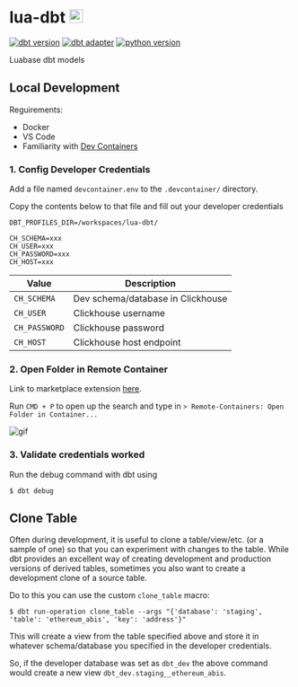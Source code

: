# lua-dbt <img src="https://seeklogo.com/images/D/dbt-logo-500AB0BAA7-seeklogo.com.png" width="24" title="hover text">

[![dbt version](https://img.shields.io/static/v1?label=dbt&message=1.1.0&color=orange)](https://pypi.org/project/dbt-core/)
[![dbt adapter](https://img.shields.io/static/v1?label=dbt-adapter&message=clickhouse&color=yellow)](https://pypi.org/project/dbt-clickhouse/)
[![python version](https://img.shields.io/static/v1?label=python&message=3.10&color=blue)](https://www.python.org/downloads/release/python-3100/)

Luabase dbt models

## Local Development

Reguirements:

- Docker
- VS Code
- Familiarity with [Dev Containers](https://microsoft.github.io/code-with-engineering-playbook/developer-experience/devcontainers/)

### 1. Config Developer Credentials

Add a file named `devcontainer.env` to the `.devcontainer/` directory.

Copy the contents below to that file and fill out your developer credentials

```text
DBT_PROFILES_DIR=/workspaces/lua-dbt/

CH_SCHEMA=xxx
CH_USER=xxx
CH_PASSWORD=xxx
CH_HOST=xxx
```

| Value | Description |
|---|---|
| `CH_SCHEMA` | Dev schema/database in Clickhouse |
| `CH_USER` | Clickhouse username |
| `CH_PASSWORD` | Clickhouse password |
| `CH_HOST` |Clickhouse host endpoint |

### 2. Open Folder in Remote Container

Link to marketplace extension [here](https://marketplace.visualstudio.com/items?itemName=ms-vscode-remote.remote-containers).

Run `CMD + P` to open up the search and type in `> Remote-Containers: Open Folder in Container...`

![gif](https://microsoft.github.io/vscode-remote-release/images/remote-containers-readme.gif)

### 3. Validate credentials worked

Run the debug command with dbt using 

```shell
$ dbt debug
```

## Clone Table

Often during development, it is useful to clone a table/view/etc. (or a sample of one) so that you can experiment with changes to the table. While dbt provides an excellent way of creating development and production versions of derived tables, sometimes you also want to create a development clone of a source table.

Do to this you can use the custom `clone_table` macro:

```shell
$ dbt run-operation clone_table --args "{'database': 'staging', 'table': 'ethereum_abis', 'key': 'address'}"
```

This will create a view from the table specified above and store it in whatever schema/database you specified in the developer credentials.

So, if the developer database was set as `dbt_dev` the above command would create a new view `dbt_dev.staging__ethereum_abis`.
